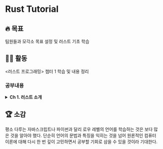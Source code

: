 # Rust Tutorial

## 🔥 목표

팀원들과 모각소 목표 설정 및 러스트 기초 학습

## 👨‍💻 활동

<러스트 프로그래밍> 챕터 1 학습 및 내용 정리

### 공부내용

<details>
<summary><b>Ch 1. 러스트 소개</b></summary>

![rust](https://www.rust-lang.org/static/images/rust-logo-blk.svg)

- GC(garbage Collection)가 없다.
- 보안이 중요한 상황에서 신뢰할 수 있다.
- 안정성이 좋으며 다음으로부터 자유롭다.
  - Dangling pointer
  - Data race
  - Buffer overflow
  - Iterator invalidation
- 고차 프로그래밍, 타입 애너테이션, 조건부 컴파일 그리고 암묵적 반환 등이 가능하다.

```text
# 러스트의 기본적인 프로젝트 구조

chapter_1/hello
├── Cargo.lock
├── Cargo.toml
├── src
│   └── main.rs
└── target
```

```rust
// Hello, World!
fn greet_world() {
    println!("Hello, world!");
    let southern_germany = "GrüB Gott!";
    let korean = "안녕, 세상아!";
    let regions = [southern_germany, korean];

    for region in regions.iter() {
        println!("{}", &region);
    }

}

fn main() {
    greet_world();
}
```

### Rust 도구

- cargo: 전체 크레이트(패키지) 관리
  - `cargo new`
  - `cargo build`
  - `cargo run`
  - `cargo doc`
- rustup: 툴체인 및 러스트 관리
- rustc: 러서트 소스 코드의 컴파일을 관리

### Rust 경구

- **Empowering everyone(모두에게 권한을 부여한다)**
  - 능력이나 배경에 관계없이 모든 프로그래머의 참여를 환영한다.
- **Blazingly fast(엄청나게 빠르다)**
  - 러스트는 빠른 프로그래밍 언어다.
- **Fearless concurrency(두려움 없는 동시성)**
  - 러스트는 프로그래머를 괴롭혔던 동종 언어의 모든 오류로부터 여러분을 해방시킨다.
- **No Rust 2.0(러스트 2.0은 없다)**
  - 오늘 작성된 러스트 코드는 항상 미래의 러스트 컴파일러에서도 정상적으로 컴파일된다.
- **Zero-cost abstractions(무비용 추상화)**
  - 러스트를 통해 얻을 수 있는 기능들은 런타임 비용이 발생하지 않는다.

</details>

## 🏆 소감

평소 다루는 자바스크립트나 파이썬과 달리 로우 레벨의 언어를 학습하는 것은 보다 많은 것을 알아야 했다. 단순히 언어의 문법과 특징을 익히는 것을 넘어 원론적인 컴퓨터 이론에 대해 다시 한 번 깊이 고민하면서 공부할 기회로 삼을 수 있을 것이라 기대한다.
